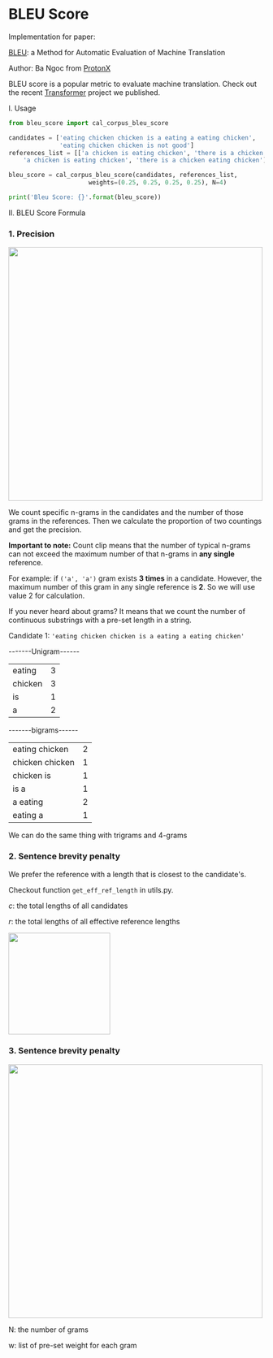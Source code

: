 
# BLEU Score

Implementation for paper: 

[BLEU](https://aclanthology.org/P02-1040.pdf): a Method for Automatic Evaluation of Machine Translation

Author: Ba Ngoc from [ProtonX](https://protonx.ai/)

BLEU score is a popular metric to evaluate machine translation. Check out the recent [Transformer](https://github.com/bangoc123/transformer) project we published.

I. Usage

```python
from bleu_score import cal_corpus_bleu_score

candidates = ['eating chicken chicken is a eating a eating chicken',
              'eating chicken chicken is not good']
references_list = [['a chicken is eating chicken', 'there is a chicken eating chicken'], [
    'a chicken is eating chicken', 'there is a chicken eating chicken']]

bleu_score = cal_corpus_bleu_score(candidates, references_list,
                      weights=(0.25, 0.25, 0.25, 0.25), N=4)

print('Bleu Score: {}'.format(bleu_score))
```

II. BLEU Score Formula

### 1. Precision
<!-- $$
    p_n = \frac{\sum_{C \ \in \ \left \{ Candidates \right \}} \sum_{n-gram \ \in \ C} Count_{clip}(n-gram) }{\sum_{C' \ \in \ \left \{ Candidates \right \}} \sum_{n-gram' \ \in \ C'} Count(n-gram')} 
$$ -->


<img src='https://latex.codecogs.com/gif.latex?%5Chuge%20p_n%20%3D%20%5Cfrac%7B%5Csum_%7BC%20%5C%20%5Cin%20%5C%20%5C%7B%20Candidates%20%5C%7D%7D%20%5Csum_%7Bn-gram%20%5C%20%5Cin%20%5C%20C%7D%20Count_%7Bclip%7D%28n-gram%29%20%7D%7B%5Csum_%7BC%27%20%5C%20%5Cin%20%5C%20%5C%7B%20Candidates%20%5C%7D%7D%20%5Csum_%7Bn-gram%27%20%5C%20%5Cin%20%5C%20C%27%7D%20Count%28n-gram%27%29%7D' width=500 >



We count specific n-grams in the candidates and the number of those grams in the references. Then we calculate the proportion of two countings and get the precision.

**Important to note:** Count clip means that the number of typical n-grams can not exceed the maximum number of that n-grams in **any single** reference.

For example: if `('a', 'a')` gram exists **3 times** in a candidate. However, the maximum number of this gram in any single reference is **2**. So we will use value 2 for calculation.

If you never heard about grams? It means that we count the number of continuous substrings with a pre-set length in a string.

Candidate 1: `'eating chicken chicken is a eating a eating chicken'`

-------Unigram------

|   |   |
|---|---|
eating | 3
chicken | 3
is | 1
a | 2

-------bigrams------

|   |   |
|---|---|
eating chicken | 2
chicken chicken | 1
chicken is | 1
is a | 1
a eating | 2
eating a | 1

We can do the same thing with trigrams and 4-grams

### 2. Sentence brevity penalty

We prefer the reference with a length that is closest to the candidate's.

Checkout function `get_eff_ref_length` in utils.py.

$c$: the total lengths of all candidates

$r$: the total lengths of all effective reference lengths

<!-- $$

\text{BP} = \left\{\begin{matrix} 1 \ \ \ \text{if}  \ \ \ c > r
\\ e^{1-\frac{r}{c}}

\end{matrix}\right.

$$ -->

<img src='https://latex.codecogs.com/gif.latex?%5Chuge%20%5Ctext%7BBP%7D%20%3D%20%5Cleft%5C%7B%5Cbegin%7Bmatrix%7D%201%20%5C%20%5C%20%5C%20%5Ctext%7Bif%7D%20%5C%20%5C%20%5C%20c%20%3E%20r%20%5C%5C%20e%5E%7B1-%5Cfrac%7Br%7D%7Bc%7D%7D%20%5C%20%5C%20%5C%20%5Ctext%7Bif%7D%5C%20%5C%20%5C%20c%20%5Cleq%20r%20%5Cend%7Bmatrix%7D%5Cright.' width=200 />


### 3. Sentence brevity penalty


<!-- $$
\text{BLEU} = \text{BP} * \text{exp} \begin{Bmatrix}
\sum_{n=1}^{N}w_n\log{p_n}
\end{Bmatrix}

$$ -->


<img src='https://latex.codecogs.com/gif.latex?%5Chuge%20%5Ctext%7BBLEU%7D%20%3D%20%5Ctext%7BBP%7D%20%5Ctimes%20%5Ctext%7Bexp%7D%20%5Cbegin%7BBmatrix%7D%20%5Csum_%7Bn%3D1%7D%5E%7BN%7Dw_n%5Clog%7Bp_n%7D%20%5Cend%7BBmatrix%7D' width=500>

N: the number of grams


w: list of pre-set weight for each gram
